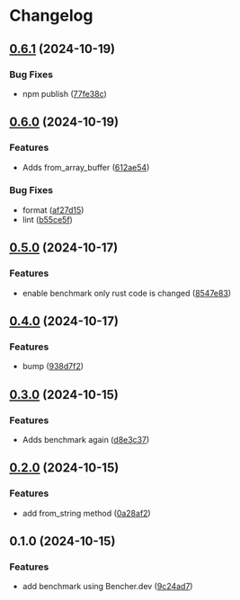 # Changelog

## [0.6.1](https://github.com/tkasuz/md5-wasm/compare/v0.6.0...v0.6.1) (2024-10-19)


### Bug Fixes

* npm publish ([77fe38c](https://github.com/tkasuz/md5-wasm/commit/77fe38c41c76b1a72030f8842202e712cd9360c6))

## [0.6.0](https://github.com/tkasuz/md5-wasm/compare/v0.5.0...v0.6.0) (2024-10-19)


### Features

* Adds from_array_buffer ([612ae54](https://github.com/tkasuz/md5-wasm/commit/612ae548e0d584eb80c2373843bbaff34b6fe241))


### Bug Fixes

* format ([af27d15](https://github.com/tkasuz/md5-wasm/commit/af27d1598286cf546c66fbe633dda87401eac4cb))
* lint ([b55ce5f](https://github.com/tkasuz/md5-wasm/commit/b55ce5faa024fc2be999181d05089f9801acce20))

## [0.5.0](https://github.com/tkasuz/md5-wasm/compare/v0.4.0...v0.5.0) (2024-10-17)


### Features

* enable benchmark only rust code is changed ([8547e83](https://github.com/tkasuz/md5-wasm/commit/8547e83e63aeb99c2a1c8e0452c916912782028a))

## [0.4.0](https://github.com/tkasuz/md5-wasm/compare/v0.3.0...v0.4.0) (2024-10-17)


### Features

* bump ([938d7f2](https://github.com/tkasuz/md5-wasm/commit/938d7f28182a1665f5341db86b9d875828110af6))

## [0.3.0](https://github.com/tkasuz/md5-wasm/compare/v0.2.0...v0.3.0) (2024-10-15)


### Features

* Adds benchmark again ([d8e3c37](https://github.com/tkasuz/md5-wasm/commit/d8e3c376997f3b5b796154715b4822f53cdf5efa))

## [0.2.0](https://github.com/tkasuz/md5-wasm/compare/v0.1.0...v0.2.0) (2024-10-15)


### Features

* add from_string method ([0a28af2](https://github.com/tkasuz/md5-wasm/commit/0a28af2964a34076072b63b152194c010ecd35ab))

## 0.1.0 (2024-10-15)


### Features

* add benchmark using Bencher.dev ([9c24ad7](https://github.com/tkasuz/md5-wasm/commit/9c24ad76e24cd3745babf9faa8cc0a9eed02acbf))
